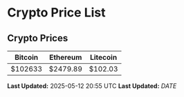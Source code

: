 # Crypto Price List

## Crypto Prices
| Bitcoin | Ethereum | Litecoin |
| ------- | -------- | -------- |
| $102633 | $2479.89 | $102.03 |
**Last Updated:** 2025-05-12 20:55 UTC
**Last Updated:** $DATE$
